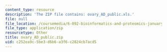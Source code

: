 ```yaml
---
content_type: resource
description: 'The ZIP file contains: ovary_AD_public.xls.'
file: null
file_location: /coursemedia/6-092-bioinformatics-and-proteomics-january-iap-2005/c252ea9c5be3d6b6a3f6c2824cb7acd5_ovary_AD_public.zip
file_type: application/zip
resourcetype: Other
title: ovary_AD_public.zip
uid: c252ea9c-5be3-d6b6-a3f6-c2824cb7acd5
---
```

